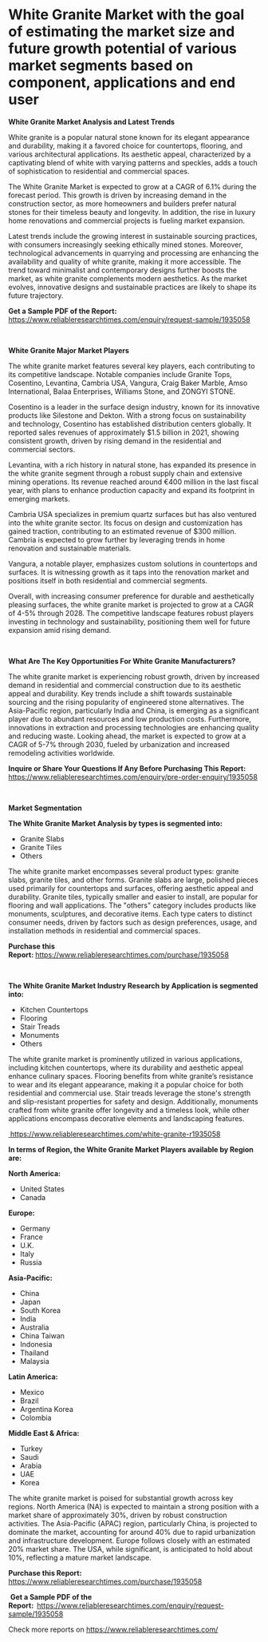 <p><h1>White Granite Market with the goal of estimating the market size and future growth potential of various market segments based on component, applications and end user</h1></p><p><strong>White Granite Market Analysis and Latest Trends</strong></p>
<p><p>White granite is a popular natural stone known for its elegant appearance and durability, making it a favored choice for countertops, flooring, and various architectural applications. Its aesthetic appeal, characterized by a captivating blend of white with varying patterns and speckles, adds a touch of sophistication to residential and commercial spaces.</p><p>The White Granite Market is expected to grow at a CAGR of 6.1% during the forecast period. This growth is driven by increasing demand in the construction sector, as more homeowners and builders prefer natural stones for their timeless beauty and longevity. In addition, the rise in luxury home renovations and commercial projects is fueling market expansion. </p><p>Latest trends include the growing interest in sustainable sourcing practices, with consumers increasingly seeking ethically mined stones. Moreover, technological advancements in quarrying and processing are enhancing the availability and quality of white granite, making it more accessible. The trend toward minimalist and contemporary designs further boosts the market, as white granite complements modern aesthetics. As the market evolves, innovative designs and sustainable practices are likely to shape its future trajectory.</p></p>
<p><strong>Get a Sample PDF of the Report:&nbsp;</strong> <a href="https://www.reliableresearchtimes.com/enquiry/request-sample/1935058?utm_campaign=3326&utm_medium=2&utm_source=Github&utm_content=ia&utm_term=31032025&utm_id=white-granite">https://www.reliableresearchtimes.com/enquiry/request-sample/1935058</a></p>
<p>&nbsp;</p>
<p><strong>White Granite Major Market Players</strong></p>
<p><p>The white granite market features several key players, each contributing to its competitive landscape. Notable companies include Granite Tops, Cosentino, Levantina, Cambria USA, Vangura, Craig Baker Marble, Amso International, Balaa Enterprises, Williams Stone, and ZONGYI STONE. </p><p>Cosentino is a leader in the surface design industry, known for its innovative products like Silestone and Dekton. With a strong focus on sustainability and technology, Cosentino has established distribution centers globally. It reported sales revenues of approximately $1.5 billion in 2021, showing consistent growth, driven by rising demand in the residential and commercial sectors.</p><p>Levantina, with a rich history in natural stone, has expanded its presence in the white granite segment through a robust supply chain and extensive mining operations. Its revenue reached around €400 million in the last fiscal year, with plans to enhance production capacity and expand its footprint in emerging markets.</p><p>Cambria USA specializes in premium quartz surfaces but has also ventured into the white granite sector. Its focus on design and customization has gained traction, contributing to an estimated revenue of $300 million. Cambria is expected to grow further by leveraging trends in home renovation and sustainable materials.</p><p>Vangura, a notable player, emphasizes custom solutions in countertops and surfaces. It is witnessing growth as it taps into the renovation market and positions itself in both residential and commercial segments.</p><p>Overall, with increasing consumer preference for durable and aesthetically pleasing surfaces, the white granite market is projected to grow at a CAGR of 4-5% through 2028. The competitive landscape features robust players investing in technology and sustainability, positioning them well for future expansion amid rising demand.</p></p>
<p>&nbsp;</p>
<p><strong>What Are The Key Opportunities For White Granite Manufacturers?</strong></p>
<p><p>The white granite market is experiencing robust growth, driven by increased demand in residential and commercial construction due to its aesthetic appeal and durability. Key trends include a shift towards sustainable sourcing and the rising popularity of engineered stone alternatives. The Asia-Pacific region, particularly India and China, is emerging as a significant player due to abundant resources and low production costs. Furthermore, innovations in extraction and processing technologies are enhancing quality and reducing waste. Looking ahead, the market is expected to grow at a CAGR of 5-7% through 2030, fueled by urbanization and increased remodeling activities worldwide.</p></p>
<p><strong>Inquire or Share Your Questions If Any Before Purchasing This Report:</strong> <a href="https://www.reliableresearchtimes.com/enquiry/pre-order-enquiry/1935058?utm_campaign=3326&utm_medium=2&utm_source=Github&utm_content=ia&utm_term=31032025&utm_id=white-granite">https://www.reliableresearchtimes.com/enquiry/pre-order-enquiry/1935058</a></p>
<p>&nbsp;</p>
<p><strong>Market Segmentation</strong></p>
<p><strong>The White Granite Market Analysis by types is segmented into:</strong></p>
<p><ul><li>Granite Slabs</li><li>Granite Tiles</li><li>Others</li></ul></p>
<p><p>The white granite market encompasses several product types: granite slabs, granite tiles, and other forms. Granite slabs are large, polished pieces used primarily for countertops and surfaces, offering aesthetic appeal and durability. Granite tiles, typically smaller and easier to install, are popular for flooring and wall applications. The "others" category includes products like monuments, sculptures, and decorative items. Each type caters to distinct consumer needs, driven by factors such as design preferences, usage, and installation methods in residential and commercial spaces.</p></p>
<p><strong>Purchase this Report:&nbsp;</strong><a href="https://www.reliableresearchtimes.com/purchase/1935058?utm_campaign=3326&utm_medium=2&utm_source=Github&utm_content=ia&utm_term=31032025&utm_id=white-granite">https://www.reliableresearchtimes.com/purchase/1935058</a></p>
<p>&nbsp;</p>
<p><strong>The White Granite Market Industry Research by Application is segmented into:</strong></p>
<p><ul><li>Kitchen Countertops</li><li>Flooring</li><li>Stair Treads</li><li>Monuments</li><li>Others</li></ul></p>
<p><p>The white granite market is prominently utilized in various applications, including kitchen countertops, where its durability and aesthetic appeal enhance culinary spaces. Flooring benefits from white granite’s resistance to wear and its elegant appearance, making it a popular choice for both residential and commercial use. Stair treads leverage the stone's strength and slip-resistant properties for safety and design. Additionally, monuments crafted from white granite offer longevity and a timeless look, while other applications encompass decorative elements and landscaping features.</p></p>
<p><a href="https://www.reliableresearchtimes.com/white-granite-r1935058?utm_campaign=3326&utm_medium=2&utm_source=Github&utm_content=ia&utm_term=31032025&utm_id=white-granite">&nbsp;https://www.reliableresearchtimes.com/white-granite-r1935058</a></p>
<p><strong>In terms of Region, the White Granite Market Players available by Region are:</strong></p>
<p>
    <p> <strong> North America: </strong>
        <ul>
            <li>United States</li>
            <li>Canada</li>
        </ul>
        </p> 
    <p> <strong> Europe: </strong>
        <ul>
            <li>Germany</li>
            <li>France</li>
            <li>U.K.</li>
            <li>Italy</li>
            <li>Russia</li>
        </ul>
        </p> 
    <p> <strong> Asia-Pacific: </strong>
        <ul>
            <li>China</li>
            <li>Japan</li>
            <li>South Korea</li>
            <li>India</li>
            <li>Australia</li>
            <li>China Taiwan</li>
            <li>Indonesia</li>
            <li>Thailand</li>
            <li>Malaysia</li>
        </ul>
        </p> 
    <p> <strong> Latin America: </strong>
        <ul>
            <li>Mexico</li>
            <li>Brazil</li>
            <li>Argentina Korea</li>
            <li>Colombia</li>
        </ul>
        </p> 
    <p> <strong> Middle East & Africa: </strong>
        <ul>
            <li>Turkey</li>
            <li>Saudi</li>
            <li>Arabia</li>
            <li>UAE</li>
            <li>Korea</li>
        </ul>
    </p>
    </p>
<p><p>The white granite market is poised for substantial growth across key regions. North America (NA) is expected to maintain a strong position with a market share of approximately 30%, driven by robust construction activities. The Asia-Pacific (APAC) region, particularly China, is projected to dominate the market, accounting for around 40% due to rapid urbanization and infrastructure development. Europe follows closely with an estimated 20% market share. The USA, while significant, is anticipated to hold about 10%, reflecting a mature market landscape.</p></p>
<p><strong>Purchase this Report: </strong><a href="https://www.reliableresearchtimes.com/purchase/1935058?utm_campaign=3326&utm_medium=2&utm_source=Github&utm_content=ia&utm_term=31032025&utm_id=white-granite">https://www.reliableresearchtimes.com/purchase/1935058</a></p>
<p>&nbsp;<strong>Get a Sample PDF of the Report:&nbsp;&nbsp;</strong><a href="https://www.reliableresearchtimes.com/enquiry/request-sample/1935058?utm_campaign=3326&utm_medium=2&utm_source=Github&utm_content=ia&utm_term=31032025&utm_id=white-granite">https://www.reliableresearchtimes.com/enquiry/request-sample/1935058</a></p>
<p><strong></strong></p>
<p>Check more reports on <a href="https://www.reliableresearchtimes.com/?utm_campaign=3326&utm_medium=2&utm_source=Github&utm_content=ia&utm_term=31032025&utm_id=white-granite">https://www.reliableresearchtimes.com/</a></p>